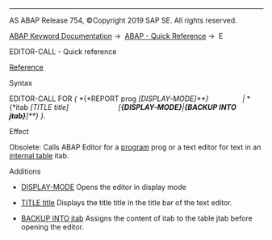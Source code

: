   

* * *

AS ABAP Release 754, ©Copyright 2019 SAP SE. All rights reserved.

[ABAP Keyword Documentation](javascript:call_link\('abenabap.htm'\)) →  [ABAP - Quick Reference](javascript:call_link\('abenabap_shortref.htm'\)) →  E

EDITOR-CALL - Quick reference

[Reference](javascript:call_link\('abapeditor-call_for_report.htm'\))

Syntax

EDITOR-CALL FOR *{* *{*REPORT prog *\[*DISPLAY-MODE*\]**}*
                *|* *{*itab *\[*TITLE title*\]*
                        *\[**{*DISPLAY-MODE*}**|**{*BACKUP INTO jtab*}**\]**}* *}*.

Effect

Obsolete: Calls ABAP Editor for a [program](javascript:call_link\('abapeditor-call_for_report.htm'\)) prog or a text editor for text in an [internal table](javascript:call_link\('abapeditor-call_for_itab.htm'\)) itab.

Additions

-   [DISPLAY-MODE](javascript:call_link\('abapeditor-call_for_report.htm'\))
    Opens the editor in display mode
    
-   [TITLE title](javascript:call_link\('abapeditor-call_for_itab.htm'\))
    Displays the title title in the title bar of the text editor.
    
-   [BACKUP INTO jtab](javascript:call_link\('abapeditor-call_for_itab.htm'\))
    Assigns the content of itab to the table jtab before opening the editor.